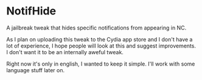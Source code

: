 # NotifHide
A jailbreak tweak that hides specific notifications from appearing in NC.

As I plan on uploading this tweak to the Cydia app store and I don't have a lot of experience, I hope people will look at this and suggest improvements. I don't want it to be an internally aweful tweak.

Right now it's only in english, I wanted to keep it simple. I'll work with some language stuff later on.
